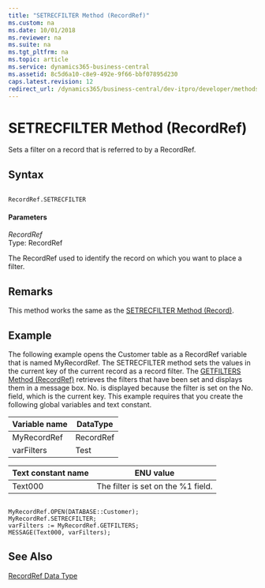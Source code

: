 ```yaml
---
title: "SETRECFILTER Method (RecordRef)"
ms.custom: na
ms.date: 10/01/2018
ms.reviewer: na
ms.suite: na
ms.tgt_pltfrm: na
ms.topic: article
ms.service: dynamics365-business-central
ms.assetid: 8c5d6a10-c8e9-492e-9f66-bbf07895d230
caps.latest.revision: 12
redirect_url: /dynamics365/business-central/dev-itpro/developer/methods-auto/library
---
```


 

# SETRECFILTER Method (RecordRef)
Sets a filter on a record that is referred to by a RecordRef.  

## Syntax  

```  

RecordRef.SETRECFILTER  
```  

#### Parameters  
 *RecordRef*  
 Type: RecordRef  

 The RecordRef used to identify the record on which you want to place a filter.  

## Remarks  
 This method works the same as the [SETRECFILTER Method \(Record\)](devenv-SETRECFILTER-Method-Record.md).  

## Example  
 The following example opens the Customer table as a RecordRef variable that is named MyRecordRef. The SETRECFILTER method sets the values in the current key of the current record as a record filter. The [GETFILTERS Method \(RecordRef\)](devenv-GETFILTERS-Method-RecordRef.md) retrieves the filters that have been set and displays them in a message box. No. is displayed because the filter is set on the No. field, which is the current key. This example requires that you create the following global variables and text constant.  

|Variable name|DataType|  
|-------------------|--------------|  
|MyRecordRef|RecordRef|  
|varFilters|Test|  

|Text constant name|ENU value|  
|------------------------|---------------|  
|Text000|The filter is set on the %1 field.|  

```  

MyRecordRef.OPEN(DATABASE::Customer);  
MyRecordRef.SETRECFILTER;  
varFilters := MyRecordRef.GETFILTERS;  
MESSAGE(Text000, varFilters);  
```  

## See Also  
 [RecordRef Data Type](../datatypes/devenv-RecordRef-Data-Type.md)
